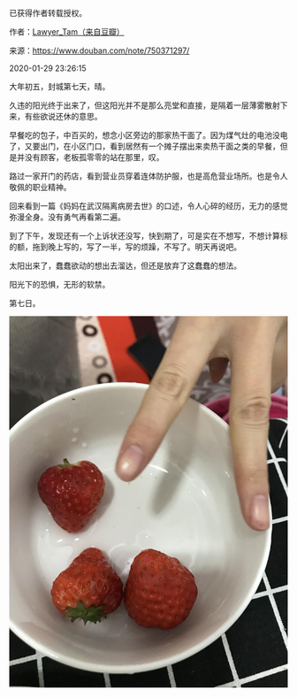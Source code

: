 已获得作者转载授权。


作者：[Lawyer_Tam（来自豆瓣）](https://www.douban.com/people/50118435/)


来源：https://www.douban.com/note/750371297/


2020-01-29 23:26:15


大年初五，封城第七天，晴。  

久违的阳光终于出来了，但这阳光并不是那么亮堂和直接，是隔着一层薄雾散射下来，有些欲说还休的意思。  

早餐吃的包子，中百买的，想念小区旁边的那家热干面了。因为煤气灶的电池没电了，又要出门，在小区门口，看到居然有一个摊子摆出来卖热干面之类的早餐，但是并没有顾客，老板孤零零的站在那里，叹。  

路过一家开门的药店，看到营业员穿着连体防护服，也是高危营业场所。也是令人敬佩的职业精神。  

回来看到一篇《妈妈在武汉隔离病房去世》的口述，令人心碎的经历，无力的感觉弥漫全身。没有勇气再看第二遍。  

到了下午，发现还有一个上诉状还没写，快到期了，可是实在不想写，不想计算标的额，拖到晚上写的，写了一半，写的烦躁，不写了。明天再说吧。  

太阳出来了，蠢蠢欲动的想出去溜达，但还是放弃了这蠢蠢的想法。  

阳光下的恐惧，无形的软禁。

第七日。

![](./pic/01-29-Lawyer_Tam-记录……封城（第七天）1.jpg)